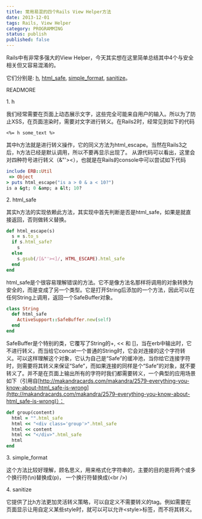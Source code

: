 ```yaml
---
title: 常用易混的四个Rails View Helper方法
date: 2013-12-01
tags: Rails, View Helper
category: PROGRAMMING
status: publish
published: false
---
```


Rails中有非常多强大的View Helper，今天其实想在这里简单总结其中4个与安全相关但又容易混淆的。

它们分别是: [h](http://api.rubyonrails.org/classes/ERB/Util.html#method-c-h), [html_safe](http://api.rubyonrails.org/classes/String.html#method-i-html_safe), [simple\_format](http://api.rubyonrails.org/classes/ActionView/Helpers/TextHelper.html#method-i-simple_format), [sanitize](http://api.rubyonrails.org/classes/ActionView/Helpers/SanitizeHelper.html#method-i-sanitize)。

READMORE

1\. h

我们经常需要在页面上动态展示文字，这些完全可能来自用户的输入。所以为了防止XSS，在页面渲染时，需要对文字进行转义。在Rails2时，经常见到如下的代码

```erb
<%= h some_text %>
```
其中h方法就是进行转义操作，它的同义方法为html_escape。当然在Rails3之后，h方法已经是默认调用，所以不要再显示出现了。
从源代码可以看出，这里会对四种符号进行转义（&"'><），也就是在Rails的console中可以尝试如下代码

```ruby
include ERB::Util
 => Object
> puts html_escape("is a > 0 & a < 10?")
is a &gt; 0 &amp; a &lt; 10?
```

2\. html_safe

其实h方法的实现依赖此方法，其实现中首先判断是否是html_safe，如果是就直接返回，否则做转义替换。

```ruby
def html_escape(s)
  s = s.to_s
  if s.html_safe?
    s
  else
    s.gsub(/[&"'><]/, HTML_ESCAPE).html_safe
  end
end
```
html_safe是个很容易理解错误的方法。它不是像方法名那样将调用的对象转换为安全的，而是变成了另一个类型。它是打开String后添加的一个方法，因此可以在任何String上调用，返回一个SafeBuffer对象。

```ruby
class String
  def html_safe
    ActiveSupport::SafeBuffer.new(self)
  end
end
```
SafeBuffer是个特别的类，它覆写了String的+, << 和 []，当在erb中输出时，它不进行转义，而当给它concat一个普通的String时，它会对连接的这个字符转义。可以这样理解这个对象，它认为自己是“Safe”的缓冲池，当你给它连接字符时，则需要将其转义来保证“Safe”，而如果连接的同样是个“Safe”的对象，就不要转义了。并不是在页面上输出所有的字符时我们都需要转义，一个典型的应用场景如下（引用自[http://makandracards.com/makandra/2579-everything-you-know-about-html_safe-is-wrong](http://makandracards.com/makandra/2579-everything-you-know-about-html_safe-is-wrong)）：

```ruby
def group(content)
  html = "".html_safe
  html << "<div class='group'>".html_safe
  html << content
  html << "</div>".html_safe
  html
end
```

3\. simple_format

这个方法比较好理解，顾名思义，用来格式化字符串的，主要的目的是将两个或多个换行符(\n)替换成(p)， 一个换行符替换成(&lt;br /&gt;)

4\. sanitize

它提供了比h方法更加灵活转义策略，可以自定义不需要转义的tag。例如需要在页面显示让用自定义某些style时，就可以可以允许&lt;style&gt;标签，而不将其转义。
